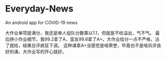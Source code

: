 # Everyday-News
An android app for COVID-19 news

大作业单项是满分，我还是单人组队分数乘以1.1，但就是不给溢出，气不气。
最后拼小作业细节，我99.2拿了A，室友99.6拿了A+。大作业给分一点不严格，沾了就给，结果总评疯狂下调。
这种课拿A+没感觉是啥荣誉，毕竟也不是啥风评良好的课。大作业写的开心就好。

